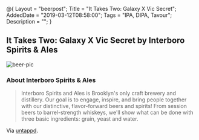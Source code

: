 @{ 
 Layout = "beerpost"; 
 Title = "It Takes Two: Galaxy X Vic Secret"; 
 AddedDate = "2019-03-12T08:58:00"; 
 Tags = "IPA, DIPA, Tavour"; 
 Description = ""; 
 } 
 

## It Takes Two: Galaxy X Vic Secret by Interboro Spirits & Ales

![beer-pic]

### About Interboro Spirits & Ales

> Interboro Spirits and Ales is Brooklyn's only craft brewery and distillery. Our goal is to engage, inspire, and bring people together with our distinctive, flavor-forward beers and spirits! From session beers to barrel-strength whiskeys, we'll show what can be done with three basic ingredients: grain, yeast and water.

Via [untappd][untappd-url].

[untappd-url]: <https://untappd.com//Interboro>
[beer-pic]: https://jasonpowley.com/assets/img/2019-03-12-it-takes-two-galaxy-x-vic-secret.jpeg "It Takes Two: Galaxy X Vic Secret by Interboro Spirits & Ales"
